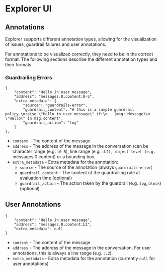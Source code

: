 # Explorer UI

## Annotations

Explorer supports different annotation types, allowing for the visualization of issues, guardrail failures and user annotations.

For annotations to be visualized correctly, they need to be in the correct format. The following sections describe the different annotation types and their formats.

### Guardrailing Errors

```
{
    "content": "Hello in user message",
    "address": "messages.0.content:0-5",
    "extra_metadata": {
        "source": "guardrails-error",
        "guardrail_content": "# this is a sample guardrail policy.\nraise \"Hello in user message\" if:\n   (msg: Message)\n   \"Hello\" in msg.content",
        "guardrail_action": "log"
    }
},
```

- `content` - The content of the message
- `address` - The address of the message in the conversation (can be character range (e.g. `:0-5`), line range (e.g. `:L2), object level (e.g. `messages.0.content) or a bounding box.
- `extra_metadata` - Extra metadata for the annotation:
    - `source` - The source of the annotation (always `guardrails-error`)
    - `guardrail_content` - The content of the guardrailing rule at evaluation time (optional)
    - `guardrail_action` - The action taken by the guardrail (e.g. `log`, `block`) (optional)


## User Annotations

```
{
    "content": "Hello in user message",
    "address": "messages.0.content:L2",
    "extra_metadata": null
}
```

- `content` - The content of the message
- `address` - The address of the message in the conversation. For user annotations, this is always a line range (e.g. `:L2`).
- `extra_metadata` - Extra metadata for the annotation (currently `null` for user annotations)


